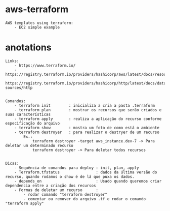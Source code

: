 # aws-terraform
    AWS templates using terraform:
        - EC2 simple example

# anotations
    Links:
        - https://www.terraform.io/
        - https://registry.terraform.io/providers/hashicorp/aws/latest/docs/resources
        - https://registry.terraform.io/providers/hashicorp/http/latest/docs/data-sources/http


    Comandos:
        - terraform init        : inicializa a cria a pasta .terraform
        - terraform plan        : mostrar os recursos que serão criados e suas características
        - terraform apply       : realiza a aplicação do recurso conforme especificação do arquivo
        - terraform show        : mostra um foto de como está o ambiente
        - terraform destroyer   : para realizar o destryer de um recurso
            Ex.: 
                terraform destroyer -target aws_instance.dev-7 -> Para deletar um determinado recurso
                terraform destroyer -> Para deletar todos recursos


    Dicas:
        - Sequência de comandos para deploy : init, plan, apply
        - Terraform.tfstatus                : dados da última versão do recurso, quando rodamos o show é de lá que puxa os dados.
        - depends_on                        : Usado quando queremos criar dependencia entre a criação dos recursos
        - Formas de deletar um recurso      :
            - rodar comando "terraform destroyer"
            - comentar ou remover do arquivo .tf e rodar o comando "terraform apply"